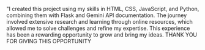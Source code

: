 "I created this project using my skills in HTML, CSS, JavaScript, and Python,
   combining them with Flask and Gemini API documentation.
The journey involved extensive research and learning through online resources, 
which allowed me to solve challenges and refine my expertise. This experience has been a rewarding opportunity to grow and bring my ideas.
   THANK YOU FOR GIVING THIS OPPORTUNITY
